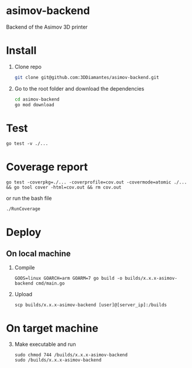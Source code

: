# asimov-backend
Backend of the Asimov 3D printer

# Install
1. Clone repo
    ```bash
    git clone git@github.com:3DDiamantes/asimov-backend.git
    ```
2. Go to the root folder and download the dependencies
    ```bash
    cd asimov-backend
    go mod download
    ```

# Test
`go test -v ./...`

# Coverage report
```
go test -coverpkg=./... -coverprofile=cov.out -covermode=atomic ./... && go tool cover -html=cov.out && rm cov.out
```
or run the bash file
```
./RunCoverage
```

# Deploy
## On local machine
1. Compile
    ```
    GOOS=linux GOARCH=arm GOARM=7 go build -o builds/x.x.x-asimov-backend cmd/main.go
    ```
2. Upload
    ```
    scp builds/x.x.x-asimov-backend [user]@[server_ip]:/builds
    ```
# On target machine
3. Make executable and run
    ```
    sudo chmod 744 /builds/x.x.x-asimov-backend
    sudo /builds/x.x.x-asimov-backend
    ```